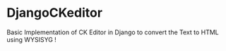# DjangoCKeditor
Basic Implementation of CK Editor in Django to convert the Text to HTML using WYSISYG !
